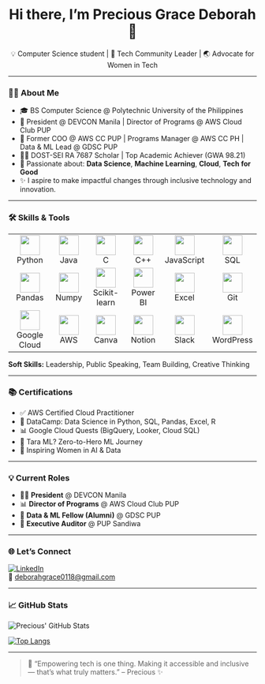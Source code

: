 <h1 align="center">Hi there, I’m Precious Grace Deborah 👋</h1>
<p align="center">
  💡 Computer Science student | 🚀 Tech Community Leader | 🌏 Advocate for Women in Tech
</p>

---

### 👩‍💻 About Me

- 🎓 BS Computer Science @ Polytechnic University of the Philippines  
- 🌟 President @ DEVCON Manila | Director of Programs @ AWS Cloud Club PUP  
- 🧠 Former COO @ AWS CC PUP | Programs Manager @ AWS CC PH | Data & ML Lead @ GDSC PUP  
- 👩‍🔬 DOST-SEI RA 7687 Scholar | Top Academic Achiever (GWA 98.21)  
- 🤖 Passionate about: **Data Science**, **Machine Learning**, **Cloud**, **Tech for Good**  
- ✨ I aspire to make impactful changes through inclusive technology and innovation.  

---

### 🛠️ Skills & Tools

<table>
  <tr>
    <td align="center"><img src="https://cdn.jsdelivr.net/gh/devicons/devicon/icons/python/python-original.svg" width="40"/><br/>Python</td>
    <td align="center"><img src="https://cdn.jsdelivr.net/gh/devicons/devicon/icons/java/java-original.svg" width="40"/><br/>Java</td>
    <td align="center"><img src="https://cdn.jsdelivr.net/gh/devicons/devicon/icons/c/c-original.svg" width="40"/><br/>C</td>
    <td align="center"><img src="https://cdn.jsdelivr.net/gh/devicons/devicon/icons/cplusplus/cplusplus-original.svg" width="40"/><br/>C++</td>
    <td align="center"><img src="https://cdn.jsdelivr.net/gh/devicons/devicon/icons/javascript/javascript-original.svg" width="40"/><br/>JavaScript</td>
    <td align="center"><img src="https://cdn.jsdelivr.net/gh/devicons/devicon/icons/mysql/mysql-original.svg" width="40"/><br/>SQL</td>
  </tr>
  <tr>
    <td align="center"><img src="https://cdn.jsdelivr.net/gh/devicons/devicon/icons/pandas/pandas-original.svg" width="40"/><br/>Pandas</td>
    <td align="center"><img src="https://cdn.jsdelivr.net/gh/devicons/devicon/icons/numpy/numpy-original.svg" width="40"/><br/>Numpy</td>
    <td align="center"><img src="https://upload.wikimedia.org/wikipedia/commons/0/05/Scikit_learn_logo_small.svg" width="40"/><br/>Scikit-learn</td>
    <td align="center"><img src="https://img.icons8.com/color/48/000000/power-bi.png" width="40"/><br/>Power BI</td>
    <td align="center"><img src="https://img.icons8.com/color/48/000000/microsoft-excel-2019--v1.png" width="40"/><br/>Excel</td>
    <td align="center"><img src="https://cdn.jsdelivr.net/gh/devicons/devicon/icons/git/git-original.svg" width="40"/><br/>Git</td>
  </tr>
  <tr>
    <td align="center"><img src="https://cdn.jsdelivr.net/gh/devicons/devicon/icons/googlecloud/googlecloud-original.svg" width="40"/><br/>Google Cloud</td>
    <td align="center"><img src="https://miro.medium.com/v2/resize:fit:1400/0*yhsRiCdcjHzyifXs" width="40"/><br/>AWS</td>
    <td align="center"><img src="https://img.icons8.com/color/48/000000/canva.png" width="40"/><br/>Canva</td>
    <td align="center"><img src="https://img.icons8.com/ios-filled/50/000000/notion.png" width="40"/><br/>Notion</td>
    <td align="center"><img src="https://img.icons8.com/color/48/000000/slack-new.png" width="40"/><br/>Slack</td>
<td align="center">
  <img src="https://s.w.org/style/images/about/WordPress-logotype-wmark.png" width="40"/><br/>WordPress
</td>

  </tr>
</table>

**Soft Skills:** Leadership, Public Speaking, Team Building, Creative Thinking

---

### 📚 Certifications

- ✅ AWS Certified Cloud Practitioner  
- 🧠 DataCamp: Data Science in Python, SQL, Pandas, Excel, R  
- 📊 Google Cloud Quests (BigQuery, Looker, Cloud SQL)  
- 🧠 Tara ML? Zero-to-Hero ML Journey  
- 🎤 Inspiring Women in AI & Data  

---

### 💡 Current Roles

- 👩‍💼 **President** @ DEVCON Manila  
- 📊 **Director of Programs** @ AWS Cloud Club PUP  
- 🧠 **Data & ML Fellow (Alumni)** @ GDSC PUP  
- 🎤 **Executive Auditor** @ PUP Sandiwa  

---

### 🌐 Let’s Connect

[![LinkedIn](https://img.shields.io/badge/-LinkedIn-blue?logo=linkedin&logoColor=white)](https://linkedin.com/in/your-link-here)  
📧 deborahgrace0118@gmail.com  

---

### 📈 GitHub Stats

![Precious' GitHub Stats](https://github-readme-stats.vercel.app/api?username=Precious-Manucom&show_icons=true&theme=radical)  

[![Top Langs](https://github-readme-stats.vercel.app/api/top-langs/?username=Precious-Manucom&layout=compact)](https://github.com/Precious-Manucom)  

---

> 💬 “Empowering tech is one thing. Making it accessible and inclusive — that’s what truly matters.” – Precious ✨

